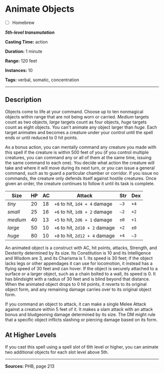 # Animate Objects

- [ ] Homebrew

***5th-level transmutation***

**Casting Time:** action

**Duration:** 1 minute

**Range:** 120 feet

**Instances:** 10

**Tags:** verbal, somatic, concentration

---

## Description
Objects come to life at your command.
Choose up to ten nonmagical objects within range that are not being worn or carried.
*Medium* targets count as two objects, *large* targets count as four objects, *huge* targets count as eight objects.
You can't animate any object larger than *huge*.
Each target animates and becomes a creature under your control until the spell ends or until reduced to 0 hit points.

As a bonus action, you can mentally command any creature you made with this spell if the creature is within 500 feet of you (if you control multiple creatures, you can command any or all of them at the same time, issuing the same command to each one).
You decide what action the creature will take and where it will move during its next turn, or you can issue a general command, such as to guard a particular chamber or corridor.
If you issue no commands, the creature only defends itself against hostile creatures.
Once given an order, the creature continues to follow it until its task is complete.

| Size     | HP | AC | Attack                         | Str  | Dex  |
|----------|----|----|--------------------------------|------|------|
| *tiny*   | 20 | 18 | `+8` to hit, `1d4 + 4` damage  | `–3` | `+4` |
| *small*  | 25 | 16 | `+6` to hit, `1d8 + 2` damage  | `–2` | `+2` |
| *medium* | 40 | 13 | `+5` to hit, `2d6 + 1` damage  | `±0` | `+1` |
| *large*  | 50 | 10 | `+6` to hit, `2d10 + 2` damage | `+2` | `±0` |
| *huge*   | 80 | 10 | `+8` to hit, `2d12 + 4` damage | `+4` | `–3` |

An animated object is a construct with AC, hit points, attacks, Strength, and Dexterity determined by its size.
Its Constitution is 10 and its Intelligence and Wisdom are 3, and its Charisma is 1.
Its speed is 30 feet; if the object lacks legs or other appendages it can use for locomotion, it instead has a flying speed of 30 feet and can hover.
If the object is securely attached to a surface or a larger object, such as a chain bolted to a wall, its speed is 0.
It has blindsight with a radius of 30 feet and is blind beyond that distance.
When the animated object drops to 0 hit points, it reverts to its original object form, and any remaining damage carries over to its original object form.

If you command an object to attack, it can make a single Melee Attack against a creature within 5 feet of it.
It makes a slam attack with an attack bonus and bludgeoning damage determined by its size.
The DM might rule that a specific object inflicts slashing or piercing damage based on its form.

## At Higher Levels
If you cast this spell using a spell slot of 6th level or higher, you can animate two additional objects for each slot level above 5th.

---

**Sources:** PHB, page 213
